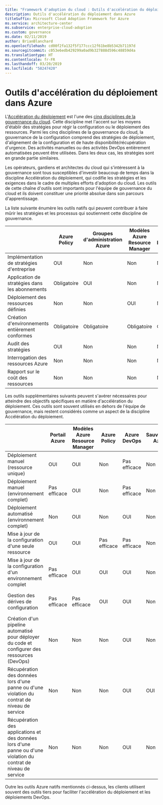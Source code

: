 ```yaml
---
title: "Framework d'adoption du cloud : Outils d'accélération du déploiement dans Azure"
description: Outils d'accélération du déploiement dans Azure
titleSuffix: Microsoft Cloud Adoption Framework for Azure
ms.service: architecture-center
ms.subservice: enterprise-cloud-adoption
ms.custom: governance
ms.date: 02/11/2019
author: BrianBlanchard
ms.openlocfilehash: cd00f2fa132f5f177ccc12f61be8b5342b71197d
ms.sourcegitcommit: c053e6edb429299a0ad9b327888d596c48859d4a
ms.translationtype: HT
ms.contentlocale: fr-FR
ms.lasthandoff: 03/20/2019
ms.locfileid: "58247420"
---
```

# <a name="deployment-acceleration-tools-in-azure"></a>Outils d'accélération du déploiement dans Azure

L'[Accélération du déploiement](overview.md) est l'une des [cinq disciplines de la gouvernance du cloud](../governance-disciplines.md). Cette discipline met l'accent sur les moyens d'établir des stratégies pour régir la configuration ou le déploiement des ressources. Parmi les cinq disciplines de la gouvernance du cloud, la gouvernance de la configuration comprend des stratégies de déploiement, d'alignement de la configuration et de haute disponibilité/récupération d'urgence. Des activités manuelles ou des activités DevOps entièrement automatisées peuvent être utilisées. Dans les deux cas, les stratégies sont en grande partie similaires.

Les opérateurs, gardiens et architectes du cloud qui s'intéressent à la gouvernance sont tous susceptibles d'investir beaucoup de temps dans la discipline Accélération du déploiement, qui codifie les stratégies et les exigences dans le cadre de multiples efforts d'adoption du cloud. Les outils de cette chaîne d'outils sont importants pour l'équipe de gouvernance du cloud et ils doivent constituer une priorité absolue dans son parcours d'apprentissage.

La liste suivante énumère les outils natifs qui peuvent contribuer à faire mûrir les stratégies et les processus qui soutiennent cette discipline de gouvernance.

|  | Azure Policy | Groupes d'administration Azure | Modèles Azure Resource Manager | Azure Blueprints | Azure Resource Graph | Gestion des coûts Azure |
|---------|---------|---------|---------|---------|---------|---------|
|Implémentation de stratégies d'entreprise     |OUI |Non   |Non   |Non  | Non  |Non  |
|Application de stratégies dans les abonnements     |Obligatoire |OUI  |Non   |Non  | Non  |Non  |
|Déploiement des ressources définies     |Non  |Non   |OUI  |Non  | Non  |Non  |
|Création d'environnements entièrement conformes      |Obligatoire |Obligatoire  |Obligatoire  |OUI | Non  |Non  |
|Audit des stratégies      |OUI |Non   |Non   |Non  | Non  |Non  |
|Interrogation des ressources Azure      |Non  |Non   |Non   |Non  |OUI |Non  |
|Rapport sur le coût des ressources      |Non  |Non   |Non   |Non  |Non  |OUI |

Les outils supplémentaires suivants peuvent s'avérer nécessaires pour atteindre des objectifs spécifiques en matière d'accélération du déploiement. Ces outils sont souvent utilisés en dehors de l'équipe de gouvernance, mais restent considérés comme un aspect de la discipline Accélération du déploiement.

|  |Portail Azure  |Modèles Azure Resource Manager  |Azure Policy  | Azure DevOps | Sauvegarde Azure | Azure Site Recovery |
|---------|---------|---------|---------|---------|---------|---------|
|Déploiement manuel (ressource unique)     | OUI | OUI  | Non   | Pas efficace | Non  | OUI |
|Déploiement manuel (environnement complet)     | Pas efficace | OUI | Non   | Pas efficace | Non  | OUI |
|Déploiement automatisé (environnement complet)     | Non   | OUI  | Non   | OUI  | Non  | OUI |
|Mise à jour de la configuration d'une seule ressource     | OUI | OUI | Pas efficace | Pas efficace | Non  | Oui - Pendant la réplication |
|Mise à jour de la configuration d'un environnement complet     | Pas efficace | OUI | OUI | OUI  | Non  | Oui - Pendant la réplication |
|Gestion des dérives de configuration     | Pas efficace | Pas efficace | OUI  | OUI  | Non  | Oui - Pendant la réplication |
|Création d'un pipeline automatisé pour déployer du code et configurer des ressources (DevOps)     | Non  | Non  | Non  | OUI | Non  | Non  |
|Récupération des données lors d'une panne ou d'une violation du contrat de niveau de service     | Non  | Non  | Non  | OUI | OUI | OUI |
|Récupération des applications et des données lors d'une panne ou d'une violation du contrat de niveau de service     | Non  | Non  | Non  | OUI | Non  | OUI |

Outre les outils Azure natifs mentionnés ci-dessus, les clients utilisent souvent des outils tiers pour faciliter l'accélération du déploiement et les déploiements DevOps.
